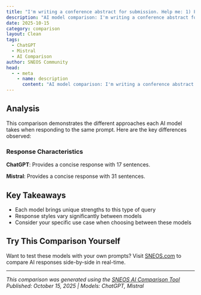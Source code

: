 ```yaml
---
title: "I'm writing a conference abstract for submission. Help me: 1) Follow conference-specific word limit and format"
description: "AI model comparison: I'm writing a conference abstract for submission. Help me: 1) Follow conference-specific word limit ..."
date: 2025-10-15
category: comparison
layout: Clean
tags:
  - ChatGPT
  - Mistral
  - AI Comparison
author: SNEOS Community
head:
  - - meta
    - name: description
      content: "AI model comparison: I'm writing a conference abstract for submission. Help me: 1) Follow conference-specific word limit and format..."
---
```


<ChatComparison
  title="I'm writing a conference abstract for submission. Help me: 1) Follow conference-specific word limit and format"
  prompt="I'm writing a conference abstract for submission. Help me: 1) Follow conference-specific word limit and format"
  :responses='{"ChatGPT": "I\u0027d be happy to help you craft a conference abstract! To assist you effectively, I\u0027ll need the following information:\n\n1. **Conference name and theme** (if applicable).\n2. **Word limit** for the abstract.\n3. **Specific format requirements** (e.g., headings, section lengths, font size, etc.).\n4. **Main topic or research question** of your abstract.\n5. **Key findings or contributions** you want to highlight.\n6. **Any specific keywords or phrases** you would like to include.\n\nOnce I have this information, I can help you draft your abstract according to the required specifications. ", "Mistral": "I\u0027d be happy to help you with your conference abstract! To provide the best assistance, I\u0027ll need a bit more information:\n\n1. **Word Limit**: Please specify the exact word limit for the abstract.\n2. **Format**: Share any specific formatting guidelines provided by the conference organizers. This may include:\n   - Font type and size (e.g., Times New Roman, 12pt)\n   - Line spacing (e.g., single, 1.5, or double)\n   - Margins (e.g., 1 inch on all sides)\n   - Headings and subheadings (e.g., bold, italic, or underlined)\n   - Citation style (e.g., APA, MLA, or Chicago)\n   - Any other specific instructions (e.g., no figures, no references, etc.)\n\nOnce you provide these details, I can guide you through writing and formatting your abstract accordingly. Here\u0027s a general structure for a conference abstract to get started:\n\n1. **Title**: Make it concise, descriptive, and engaging.\n2. **Introduction/Background**: Briefly introduce the topic and provide necessary background information.\n3. **Methods/Approach**: Describe the methods or approach used in your research.\n4. **Results/Findings**: Present your key findings or arguments.\n5. **Conclusion/Implications**: Discuss the implications of your findings and conclude your abstract.\n\nAfter you provide the specific word limit and formatting guidelines, I can help you tailor your abstract to fit those requirements."}' published-date="{DateTime.UtcNow:HH:mm}"
/>

## Analysis

This comparison demonstrates the different approaches each AI model takes when responding to the same prompt. Here are the key differences observed:

### Response Characteristics

**ChatGPT**: Provides a concise response with 17 sentences. 

**Mistral**: Provides a concise response with 31 sentences. 

## Key Takeaways

- Each model brings unique strengths to this type of query
- Response styles vary significantly between models
- Consider your specific use case when choosing between these models

## Try This Comparison Yourself

Want to test these models with your own prompts? Visit [SNEOS.com](https://sneos.com) to compare AI responses side-by-side in real-time.

---

*This comparison was generated using the [SNEOS AI Comparison Tool](https://sneos.com)*
*Published: October 15, 2025 | Models: ChatGPT, Mistral*

